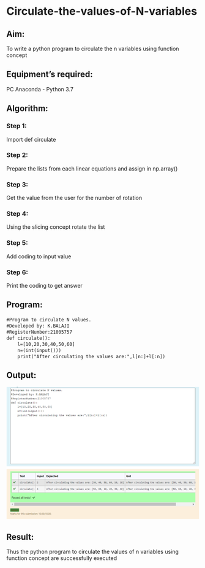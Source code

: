 # Circulate-the-values-of-N-variables
## Aim:
To write a python program to circulate the n variables using function concept
## Equipment’s required:
PC
Anaconda - Python 3.7
## Algorithm: 
### Step 1: 
Import def circulate
### Step 2: 
Prepare the lists from each linear equations and assign in np.array()
### Step 3: 
Get the value from the user for the number of rotation
### Step 4: 
Using the slicing concept rotate the list

### Step 5: 
Add coding to input value
### Step 6: 
Print the coding to get answer
## Program:
~~~
#Program to circulate N values.
#Developed by: K.BALAJI
#RegisterNumber:21005757
def circulate():
    l=[10,20,30,40,50,60]
    n=(int(input()))
    print("After circulating the values are:",l[n:]+l[:n])
~~~

## Output:
![OUTPUT1](/output.png)

## Result:
Thus the python program to circulate the  values of n variables using function concept are successfully executed
